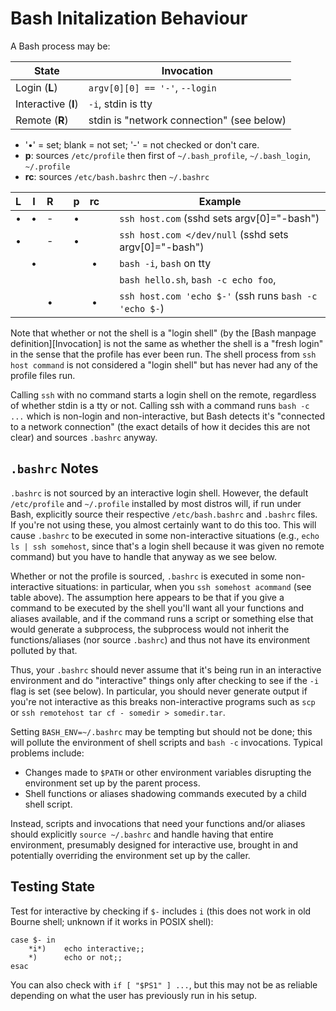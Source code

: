 Bash Initalization Behaviour
============================

A Bash process may be:

| State               | Invocation
|---------------------|---------------------------------------------------
| Login (**L**)       | `argv[0][0] == '-'`, `--login`
| Interactive (**I**) | `-i`, stdin is tty
| Remote (**R**)      | stdin is "network connection" (see below)

* '•' = set; blank = not set; '-' = not checked or don't care.
* **p**: sources `/etc/profile`
  then first of `~/.bash_profile`, `~/.bash_login`, `~/.profile`
* **rc**: sources `/etc/bash.bashrc` then `~/.bashrc`

| L | I | R | | p | rc | | Example
|:-:|:-:|:-:|-|:-:|:--:|-|-----------------
| • | • | - | | • |    | | `ssh host.com` (sshd sets argv[0]="-bash")
| • |   | - | | • |    | | `ssh host.com </dev/null` (sshd sets argv[0]="-bash")
|   | • |   | |   | •  | | `bash -i`, `bash` on tty
|   |   |   | |   |    | | `bash hello.sh`, `bash -c echo foo`,
|   |   | • | |   | •  | | `ssh host.com 'echo $-'` (ssh runs `bash -c 'echo $-`)

Note that whether or not the shell is a "login shell" (by the [Bash
manpage definition][Invocation] is not the same as whether the shell
is a "fresh login" in the sense that the profile has ever been run.
The shell process from `ssh host command` is not considered a "login
shell" but has never had any of the profile files run.

Calling `ssh` with no command starts a login shell on the remote,
regardless of whether stdin is a tty or not. Calling ssh with a
command runs `bash -c ...` which is non-login and non-interactive, but
Bash detects it's "connected to a network connection" (the exact
details of how it decides this are not clear) and sources `.bashrc`
anyway.


`.bashrc` Notes
---------------

`.bashrc` is not sourced by an interactive login shell. However, the
default `/etc/profile` and `~/.profile` installed by most distros
will, if run under Bash, explicitly source their respective
`/etc/bash.bashrc` and `.bashrc` files. If you're not using these, you
almost certainly want to do this too. This will cause `.bashrc` to be
executed in some non-interactive situations (e.g., `echo ls | ssh
somehost`, since that's a login shell because it was given no remote
command) but you have to handle that anyway as we see below.

Whether or not the profile is sourced, `.bashrc` is executed in some
non-interactive situations: in particular, when you `ssh somehost
acommand` (see table above). The assumption here appears to be that if
you give a command to be executed by the shell you'll want all your
functions and aliases available, and if the command runs a script or
something else that would generate a subprocess, the subprocess would
not inherit the functions/aliases (nor source `.bashrc`) and thus not
have its environment polluted by that.

Thus, your `.bashrc` should never assume that it's being run in an
interactive environment and do "interactive" things only after
checking to see if the `-i` flag is set (see below). In particular,
you should never generate output if you're not interactive as this
breaks non-interactive programs such as `scp` or `ssh remotehost tar
cf - somedir > somedir.tar`.

Setting `BASH_ENV=~/.bashrc` may be tempting but should not be done;
this will pollute the environment of shell scripts and `bash -c`
invocations. Typical problems include:

* Changes made to `$PATH` or other environment variables
  disrupting the environment set up by the parent process.
* Shell functions or aliases shadowing commands executed by
  a child shell script.

Instead, scripts and invocations that need your functions and/or
aliases should explicitly `source ~/.bashrc` and handle having that
entire environment, presumably designed for interactive use, brought
in and potentially overriding the environment set up by the caller.


Testing State
-------------

Test for interactive by checking if `$-` includes `i` (this does not
work in old Bourne shell; unknown if it works in POSIX shell):

    case $- in
        *i*)    echo interactive;;
        *)      echo or not;;
    esac

You can also check with `if [ "$PS1" ] ...`, but this may not be as
reliable depending on what the user has previously run in his setup.
